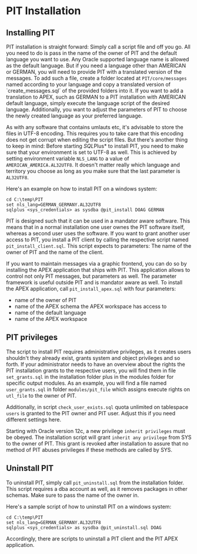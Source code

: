 # PIT Installation

## Installing PIT

PIT installation is straight forward: Simply call a script file and off you go. All you need to do is pass in the name of the owner of PIT and the default language you want to use. Any Oracle supported language name is allowed as the default language. But if you need a language other than AMERICAN or GERMAN, you will need to provide PIT with a translated version of the messages. To add such a file, create a folder located at `PIT/core/messages` named according to your language and copy a translated version of `create_messages.sql´ of the provided folders into it. If you want to add a translation to APEX, such as GERMAN to a PIT installation with AMERICAN default language, simply execute the language script of the desired language. Additionally, you want to adjust the parameters of PIT to choose the newly created language as your preferred language.

As with any software that contains umlauts etc, it's advisable to store the files in UTF-8 encoding. This requires you to take care that this encoding does not get corrupt when editing the script files. But there's another thing to keep in mind: Before starting *SQL*Plus* to install PIT, you need to make sure that your environment is set to UTF-8 as well. This is achieved by setting environment variable  `NLS_LANG` to a value of `AMERICAN_AMERICA.AL32UTF8`. It doesn't matter really which language and territory you choose as long as you make sure that the last parameter is `AL32UTF8`. 

Here's an example on how to install PIT on a windows system:

```
cd C:\temp\PIT
set nls_lang=GERMAN_GERMANY.AL32UTF8
sqlplus <sys_credentials> as sysdba @pit_install DOAG GERMAN
```

PIT is designed such that it can be used in a mandator aware software. This means that in a normal installation one user ownes the PIT software itself, whereas a second user uses the software. If you want to grant another user access to PIT, you install a PIT client by calling the respective script named `pit_install_client.sql`. This script expects to parameters: The name of the owner of PIT and the name of the client.

If you want to maintain messages via a graphic frontend, you can do so by installing the APEX application that ships with PIT. This application allows to control not only PIT messages, but parameters as well. The parameter framework is useful outside PIT and is mandator aware as well. To install the APEX application, call `pit_install_apex.sql` with four parameters:

- name of the owner of PIT
- name of the APEX schema the APEX workspace has access to
- name of the default language
- name of the APEX workspace

## PIT privileges
The script to install PIT requires administrative privileges, as it creates users shouldn't they already exist, grants system and object privileges and so forth. If your administrator needs to have an overview about the rights the PIT installation grants to the respective users, you will find them in file `set_grants.sql` in the installation folder plus in the modules folder for specific output modules. As an example, you will find a file named `user_grants.sql` in folder `modules/pit_file` which assigns execute rights on `utl_file` to the owner of PIT.

Additionally, in script `check_user_exists.sql` quota unlimited on tablespace `users` is granted to the PIT owner and PIT user. Adjust this if you need different settings here.

Starting with Oracle version 12c, a new privilege `inherit privileges` must be obeyed. The installation script will grant `inherit any privilege` from SYS to the owner of PIT. This grant is revoked after installation to assure that no method of PIT abuses privileges if these methods are called by SYS.

## Uninstall PIT
To uninstall PIT, simply call `pit_uninstall.sql` from the installation folder. This script requires a dba account as well, as it removes packages in other schemas. Make sure to pass the name of the owner in.

Here's a sample script of how to uninstall PIT on a windows system:

```
cd C:\temp\PIT
set nls_lang=GERMAN_GERMANY.AL32UTF8
sqlplus <sys_credentials> as sysdba @pit_uninstall.sql DOAG
```

Accordingly, there are scripts to uninstall a PIT client and the PIT APEX application.
